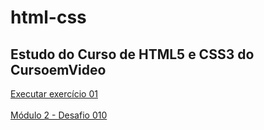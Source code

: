 # html-css
 Estudo do Curso de HTML5 e CSS3 do CursoemVideo
------------------------------------------------

<a href="https://luizsantosgh.github.io/html-css/exercicios/Modulo-1/ex001/index.html"  target="_blank">Executar exercício 01</a>
<br>
<br>
<a href="https://luizsantosgh.github.io/projeto-android/index.html">Módulo 2 - Desafio 010</a>



